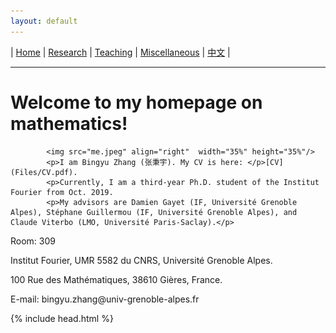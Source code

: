 ```yaml
---
layout: default
---
```




| [Home](index.md)  | [Research](research-en.md)    | [Teaching](teaching-en.md) | [Miscellaneous](miscellaneous-en.md)        | [中文](index-ch.md) |

* * *
# Welcome to my homepage on mathematics!



            <img src="me.jpeg" align="right"  width="35%" height="35%"/>
            <p>I am Bingyu Zhang (张秉宇). My CV is here: </p>[CV](Files/CV.pdf).
            <p>Currently, I am a third-year Ph.D. student of the Institut Fourier from Oct. 2019.
            <p>My advisors are Damien Gayet (IF, Université Grenoble Alpes), Stéphane Guillermou (IF, Université Grenoble Alpes), and Claude Viterbo (LMO, Université Paris-Saclay).</p>



<p>Room: 309</p>

<p>Institut Fourier, UMR 5582 du CNRS, Université Grenoble Alpes. </p>

<p>100 Rue des Mathématiques, 38610 Gières, France.</p>

<p>E-mail: bingyu.zhang@univ-grenoble-alpes.fr</p>






{% include head.html %}





